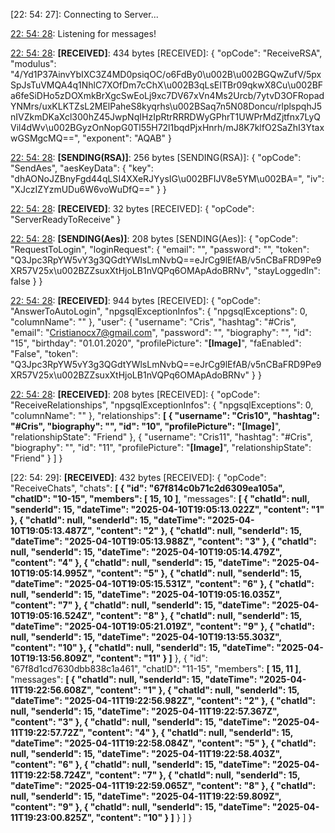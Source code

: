 [22: 54: 27]:
Connecting to Server...

[22: 54: 28]:
Connected!

[22: 54: 28]:
Listening for messages!

[22: 54: 28]:
**[RECEIVED]**: 434 bytes
[RECEIVED]: {
  "opCode": "ReceiveRSA",
  "modulus": "4/Yd1P37AinvYbIXC3Z4MD0psiqOC/o6FdBy0\u002B\u002BGQwZufV/5pxSpJsTuVMQA4q1NhlC7XOfDm7cChX\u002B3qLsEITBr09qkwX8Cu\u002BFa6feSiDHo5zDOXmkBrXgcSwEoLj9xc7DV67xVn4Ms2Urcb/7ytvD3OFRopadYNMrs/uxKLKTZsL2MElPaheS8kyqrhs\u002BSaq7n5N08Doncu/rlplspqhJ5nIVZkmDKaXcl300hZ45JwpNqIHzIpRtrRRRDWyGPhrT1UWPrMdZjtfnx7LyQVil4dWv\u002BGyzOnNopG0Tl55H72l1bqdPjxHnrh/mJ8K7klfO2SaZhI3YtaxwGSMgcMQ==",
  "exponent": "AQAB"
}

[22: 54: 28]:
**[SENDING(RSA)]**: 256 bytes
[SENDING(RSA)]: {
  "opCode": "SendAes",
  "aesKeyData": {
    "key": "dhAONoJZBnyFgd44qLSI4XXeRJYysIG\u002BFIJV8e5YM\u002BA=",
    "iv": "XJczIZYzmUDu6W6voWuDfQ=="
  }
}

[22: 54: 28]:
**[RECEIVED]**: 32 bytes
[RECEIVED]: {
  "opCode": "ServerReadyToReceive"
}

[22: 54: 28]:
**[SENDING(Aes)]**: 208 bytes
[SENDING(Aes)]: {
  "opCode": "RequestToLogin",
  "loginRequest": {
    "email": "",
    "password": "",
    "token": "Q3Jpc3RpYW5vY3g3QGdtYWlsLmNvbQ==eJrCg9lEfAB/v5nCBaFRD9Pe9XR57V25x\u002BZZsuxXtHjoLB1nVQPq6OMApAdoBRNv",
    "stayLoggedIn": false
  }
}

[22: 54: 28]:
**[RECEIVED]**: 944 bytes
[RECEIVED]: {
  "opCode": "AnswerToAutoLogin",
  "npgsqlExceptionInfos": {
    "npgsqlExceptions": 0,
    "columnName": ""
  },
  "user": {
    "username": "Cris",
    "hashtag": "#Cris",
    "email": "Cristianocx7@gmail.com",
    "password": "",
    "biography": "",
    "id": "15",
    "birthday": "01.01.2020",
    "profilePicture": "**[Image]**",
    "faEnabled": "False",
    "token": "Q3Jpc3RpYW5vY3g3QGdtYWlsLmNvbQ==eJrCg9lEfAB/v5nCBaFRD9Pe9XR57V25x\u002BZZsuxXtHjoLB1nVQPq6OMApAdoBRNv"
  }
}

[22: 54: 28]:
**[RECEIVED]**: 208 bytes
[RECEIVED]: {
  "opCode": "ReceiveRelationships",
  "npgsqlExceptionInfos": {
    "npgsqlExceptions": 0,
    "columnName": ""
  },
  "relationships": **[
    {
      "username": "Cris10",
      "hashtag": "#Cris",
      "biography": "",
      "id": "10",
      "profilePicture": "[Image]**",
      "relationshipState": "Friend"
    },
    {
      "username": "Cris11",
      "hashtag": "#Cris",
      "biography": "",
      "id": "11",
      "profilePicture": "**[Image]**",
      "relationshipState": "Friend"
    }
  ]
}

[22: 54: 29]:
**[RECEIVED]**: 432 bytes
[RECEIVED]: {
  "opCode": "ReceiveChats",
  "chats": **[
    {
      "id": "67f814c0b71c2d6309ea105a",
      "chatID": "10-15",
      "members": [
        15,
        10
      ]**,
      "messages": **[
        {
          "chatId": null,
          "senderId": 15,
          "dateTime": "2025-04-10T19:05:13.022Z",
          "content": "1"
        },
        {
          "chatId": null,
          "senderId": 15,
          "dateTime": "2025-04-10T19:05:13.487Z",
          "content": "2"
        },
        {
          "chatId": null,
          "senderId": 15,
          "dateTime": "2025-04-10T19:05:13.988Z",
          "content": "3"
        },
        {
          "chatId": null,
          "senderId": 15,
          "dateTime": "2025-04-10T19:05:14.479Z",
          "content": "4"
        },
        {
          "chatId": null,
          "senderId": 15,
          "dateTime": "2025-04-10T19:05:14.995Z",
          "content": "5"
        },
        {
          "chatId": null,
          "senderId": 15,
          "dateTime": "2025-04-10T19:05:15.531Z",
          "content": "6"
        },
        {
          "chatId": null,
          "senderId": 15,
          "dateTime": "2025-04-10T19:05:16.035Z",
          "content": "7"
        },
        {
          "chatId": null,
          "senderId": 15,
          "dateTime": "2025-04-10T19:05:16.524Z",
          "content": "8"
        },
        {
          "chatId": null,
          "senderId": 15,
          "dateTime": "2025-04-10T19:05:21.019Z",
          "content": "9"
        },
        {
          "chatId": null,
          "senderId": 15,
          "dateTime": "2025-04-10T19:13:55.303Z",
          "content": "10"
        },
        {
          "chatId": null,
          "senderId": 15,
          "dateTime": "2025-04-10T19:13:56.809Z",
          "content": "11"
        }
      ]**
    },
    {
      "id": "67f8d1cd7630dbb838c1a461",
      "chatID": "11-15",
      "members": **[
        15,
        11
      ]**,
      "messages": **[
        {
          "chatId": null,
          "senderId": 15,
          "dateTime": "2025-04-11T19:22:56.608Z",
          "content": "1"
        },
        {
          "chatId": null,
          "senderId": 15,
          "dateTime": "2025-04-11T19:22:56.982Z",
          "content": "2"
        },
        {
          "chatId": null,
          "senderId": 15,
          "dateTime": "2025-04-11T19:22:57.367Z",
          "content": "3"
        },
        {
          "chatId": null,
          "senderId": 15,
          "dateTime": "2025-04-11T19:22:57.72Z",
          "content": "4"
        },
        {
          "chatId": null,
          "senderId": 15,
          "dateTime": "2025-04-11T19:22:58.084Z",
          "content": "5"
        },
        {
          "chatId": null,
          "senderId": 15,
          "dateTime": "2025-04-11T19:22:58.403Z",
          "content": "6"
        },
        {
          "chatId": null,
          "senderId": 15,
          "dateTime": "2025-04-11T19:22:58.724Z",
          "content": "7"
        },
        {
          "chatId": null,
          "senderId": 15,
          "dateTime": "2025-04-11T19:22:59.065Z",
          "content": "8"
        },
        {
          "chatId": null,
          "senderId": 15,
          "dateTime": "2025-04-11T19:22:59.809Z",
          "content": "9"
        },
        {
          "chatId": null,
          "senderId": 15,
          "dateTime": "2025-04-11T19:23:00.825Z",
          "content": "10"
        }
      ]**
    }
  ]
}


